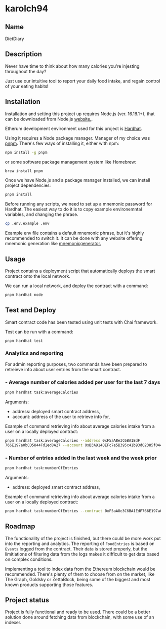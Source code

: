 # karolch94

## Name

DietDiary

## Description

Never have time to think about how many calories you're injesting throughout the day?

Just use our intuitive tool to report your daily food intake, and regain control of your eating habits!

## Installation

Installation and setting this project up requires Node.js (ver. 16.18.1+), that can be downloaded from Node.js
[website.](https://nodejs.org/en).

Etherum development environment used for this project is [Hardhat](https://hardhat.org/).

Using it requires a Node package manager. Manager of my choice was [pnpm](https://pnpm.io/installation). There's few
ways of installing it, either with npm:

```bash
npm install -g pnpm
```

or some software package management system like Homebrew:

```bash
brew install pnpm
```

Once we have Node.js and a package manager installed, we can install project dependencies:

```bash
pnpm install
```

Before running any scripts, we need to set up a mnemonic password for Hardhat. The easiest way to do it is to copy
example environemntal variables, and changing the phrase.

```bash
cp .env.example .env
```

Example env file contains a default mnemonic phrase, but it's highly recommended to switch it. It can be done with any
website offering mnemonic generation like [mnemonicgenerator.](https://www.mnemonicgenerator.com/)

## Usage

Project contains a deployment script that automatically deploys the smart contract onto the local network.

We can run a local network, and deploy the contract with a command:

```bash
pnpm hardhat node
```

## Test and Deploy

Smart contract code has been tested using unit tests with Chai framework.

Test can be run with a command:

```bash
pnpm hardhat test
```

### Analytics and reporting

For admin reporting purposes, two commands have been prepared to retreieve info about user entries from the smart
contract.

### - Average number of calories added per user for the last 7 days

```bash
pnpm hardhat task:averageCalories
```

Arguments:

- address: deployed smart contract address,
- account: address of the user to retrieve info for,

Example of command retrieving info about average calories intake from a user on a locally deployed contract:

```bash
pnpm hardhat task:averageCalories --address 0xF5aA8e3C6BA1EdF
766E197a0bCD5844Fd1ed8A27 --account 0xB3A9140EFc7e5B395c41b93d02385f0444c9fE53 --network localhost
```

### - Number of entries added in the last week and the week prior

```bash
pnpm hardhat task:numberOfEntries
```

Arguments:

- address: deployed smart contract address,

Example of command retrieving info about average calories intake from a user on a locally deployed contract:

```bash
pnpm hardhat task:numberOfEntries --contract 0xF5aA8e3C6BA1EdF766E197a0bCD5844Fd1ed8A27 --network localhost
```

## Roadmap

The functionality of the project is finished, but there could be more work put into the reporting and analytics. The
reporting of `FoodEntries` is based on `Events` logged from the contract. Their data is stored properly, but the
limitiations of filtering data from the logs makes it difficult to get data based on complex conditions.

Implementing a tool to index data from the Ethereum blockchain would be recommended. There's plenty of them to choose
from on the market, like The Graph, Goldsky or ZettaBlock, being some of the biggest and most known products supporting
those features.

## Project status

Project is fully functional and ready to be used. There could be a better solution done around fetching data from
blockchain, with some use of an indexer.
